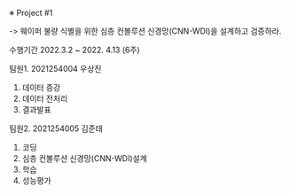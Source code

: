 ※ Project #1

 -> 웨이퍼 불량 식별을 위한 심층 컨볼루션 신경망(CNN-WDI)을 설계하고 검증하라.
 
  수행기간 2022.3.2  ~ 2022. 4.13 (6주)
 
 팀원1. 2021254004 우상진
  1. 데이터 증강
  2. 데이터 전처리
  3. 결과발표
 
 팀원2. 2021254005 김준태
  1. 코딩
  2. 심층 컨볼루션 신경망(CNN-WDI)설계
  3. 학습
  4. 성능평가
 
